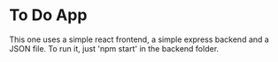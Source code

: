 # To Do App

This one uses a simple react frontend, a simple express backend and a JSON file. To run it, just 'npm start' in the backend folder.
